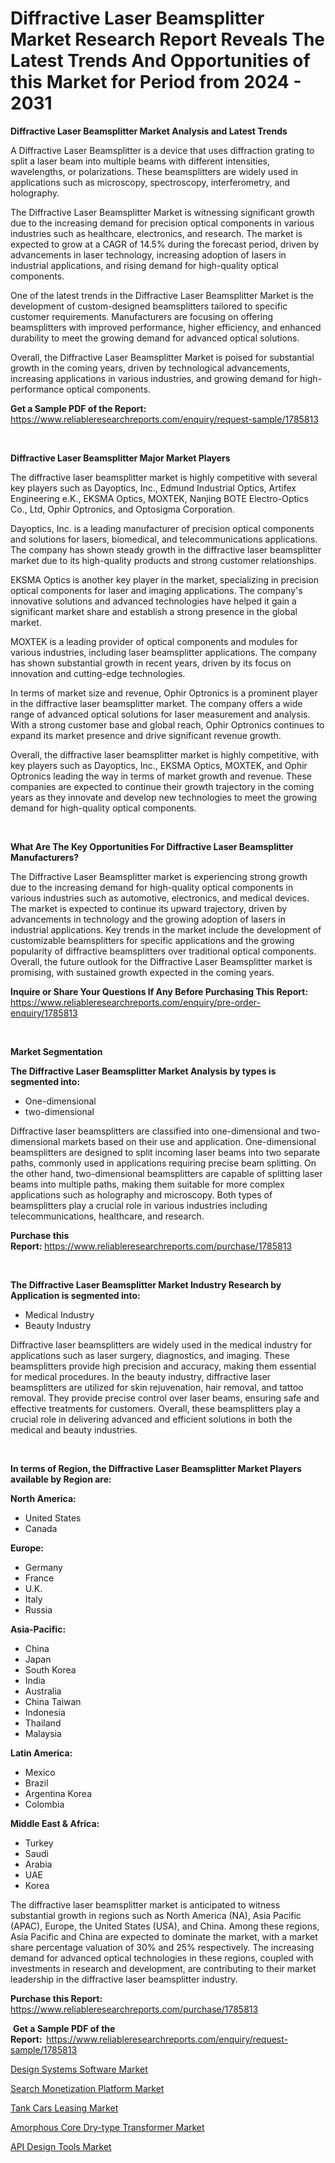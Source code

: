 <p><h1>Diffractive Laser Beamsplitter Market Research Report Reveals The Latest Trends And Opportunities of this Market for Period from 2024 - 2031</h1></p><p><strong>Diffractive Laser Beamsplitter Market Analysis and Latest Trends</strong></p>
<p><p>A Diffractive Laser Beamsplitter is a device that uses diffraction grating to split a laser beam into multiple beams with different intensities, wavelengths, or polarizations. These beamsplitters are widely used in applications such as microscopy, spectroscopy, interferometry, and holography.</p><p>The Diffractive Laser Beamsplitter Market is witnessing significant growth due to the increasing demand for precision optical components in various industries such as healthcare, electronics, and research. The market is expected to grow at a CAGR of 14.5% during the forecast period, driven by advancements in laser technology, increasing adoption of lasers in industrial applications, and rising demand for high-quality optical components.</p><p>One of the latest trends in the Diffractive Laser Beamsplitter Market is the development of custom-designed beamsplitters tailored to specific customer requirements. Manufacturers are focusing on offering beamsplitters with improved performance, higher efficiency, and enhanced durability to meet the growing demand for advanced optical solutions.</p><p>Overall, the Diffractive Laser Beamsplitter Market is poised for substantial growth in the coming years, driven by technological advancements, increasing applications in various industries, and growing demand for high-performance optical components.</p></p>
<p><strong>Get a Sample PDF of the Report:&nbsp;</strong> <a href="https://www.reliableresearchreports.com/enquiry/request-sample/1785813">https://www.reliableresearchreports.com/enquiry/request-sample/1785813</a></p>
<p>&nbsp;</p>
<p><strong>Diffractive Laser Beamsplitter Major Market Players</strong></p>
<p><p>The diffractive laser beamsplitter market is highly competitive with several key players such as Dayoptics, Inc., Edmund Industrial Optics, Artifex Engineering e.K., EKSMA Optics, MOXTEK, Nanjing BOTE Electro-Optics Co., Ltd, Ophir Optronics, and Optosigma Corporation.</p><p>Dayoptics, Inc. is a leading manufacturer of precision optical components and solutions for lasers, biomedical, and telecommunications applications. The company has shown steady growth in the diffractive laser beamsplitter market due to its high-quality products and strong customer relationships.</p><p>EKSMA Optics is another key player in the market, specializing in precision optical components for laser and imaging applications. The company's innovative solutions and advanced technologies have helped it gain a significant market share and establish a strong presence in the global market.</p><p>MOXTEK is a leading provider of optical components and modules for various industries, including laser beamsplitter applications. The company has shown substantial growth in recent years, driven by its focus on innovation and cutting-edge technologies.</p><p>In terms of market size and revenue, Ophir Optronics is a prominent player in the diffractive laser beamsplitter market. The company offers a wide range of advanced optical solutions for laser measurement and analysis. With a strong customer base and global reach, Ophir Optronics continues to expand its market presence and drive significant revenue growth.</p><p>Overall, the diffractive laser beamsplitter market is highly competitive, with key players such as Dayoptics, Inc., EKSMA Optics, MOXTEK, and Ophir Optronics leading the way in terms of market growth and revenue. These companies are expected to continue their growth trajectory in the coming years as they innovate and develop new technologies to meet the growing demand for high-quality optical components.</p></p>
<p>&nbsp;</p>
<p><strong>What Are The Key Opportunities For Diffractive Laser Beamsplitter Manufacturers?</strong></p>
<p><p>The Diffractive Laser Beamsplitter market is experiencing strong growth due to the increasing demand for high-quality optical components in various industries such as automotive, electronics, and medical devices. The market is expected to continue its upward trajectory, driven by advancements in technology and the growing adoption of lasers in industrial applications. Key trends in the market include the development of customizable beamsplitters for specific applications and the growing popularity of diffractive beamsplitters over traditional optical components. Overall, the future outlook for the Diffractive Laser Beamsplitter market is promising, with sustained growth expected in the coming years.</p></p>
<p><strong>Inquire or Share Your Questions If Any Before Purchasing This Report:</strong> <a href="https://www.reliableresearchreports.com/enquiry/pre-order-enquiry/1785813">https://www.reliableresearchreports.com/enquiry/pre-order-enquiry/1785813</a></p>
<p>&nbsp;</p>
<p><strong>Market Segmentation</strong></p>
<p><strong>The Diffractive Laser Beamsplitter Market Analysis by types is segmented into:</strong></p>
<p><ul><li>One-dimensional</li><li>two-dimensional</li></ul></p>
<p><p>Diffractive laser beamsplitters are classified into one-dimensional and two-dimensional markets based on their use and application. One-dimensional beamsplitters are designed to split incoming laser beams into two separate paths, commonly used in applications requiring precise beam splitting. On the other hand, two-dimensional beamsplitters are capable of splitting laser beams into multiple paths, making them suitable for more complex applications such as holography and microscopy. Both types of beamsplitters play a crucial role in various industries including telecommunications, healthcare, and research.</p></p>
<p><strong>Purchase this Report:&nbsp;</strong><a href="https://www.reliableresearchreports.com/purchase/1785813">https://www.reliableresearchreports.com/purchase/1785813</a></p>
<p>&nbsp;</p>
<p><strong>The Diffractive Laser Beamsplitter Market Industry Research by Application is segmented into:</strong></p>
<p><ul><li>Medical Industry</li><li>Beauty Industry</li></ul></p>
<p><p>Diffractive laser beamsplitters are widely used in the medical industry for applications such as laser surgery, diagnostics, and imaging. These beamsplitters provide high precision and accuracy, making them essential for medical procedures. In the beauty industry, diffractive laser beamsplitters are utilized for skin rejuvenation, hair removal, and tattoo removal. They provide precise control over laser beams, ensuring safe and effective treatments for customers. Overall, these beamsplitters play a crucial role in delivering advanced and efficient solutions in both the medical and beauty industries.</p></p>
<p>&nbsp;</p>
<p><strong>In terms of Region, the Diffractive Laser Beamsplitter Market Players available by Region are:</strong></p>
<p>
    <p> <strong> North America: </strong>
        <ul>
            <li>United States</li>
            <li>Canada</li>
        </ul>
        </p> 
    <p> <strong> Europe: </strong>
        <ul>
            <li>Germany</li>
            <li>France</li>
            <li>U.K.</li>
            <li>Italy</li>
            <li>Russia</li>
        </ul>
        </p> 
    <p> <strong> Asia-Pacific: </strong>
        <ul>
            <li>China</li>
            <li>Japan</li>
            <li>South Korea</li>
            <li>India</li>
            <li>Australia</li>
            <li>China Taiwan</li>
            <li>Indonesia</li>
            <li>Thailand</li>
            <li>Malaysia</li>
        </ul>
        </p> 
    <p> <strong> Latin America: </strong>
        <ul>
            <li>Mexico</li>
            <li>Brazil</li>
            <li>Argentina Korea</li>
            <li>Colombia</li>
        </ul>
        </p> 
    <p> <strong> Middle East & Africa: </strong>
        <ul>
            <li>Turkey</li>
            <li>Saudi</li>
            <li>Arabia</li>
            <li>UAE</li>
            <li>Korea</li>
        </ul>
    </p>
    </p>
<p><p>The diffractive laser beamsplitter market is anticipated to witness substantial growth in regions such as North America (NA), Asia Pacific (APAC), Europe, the United States (USA), and China. Among these regions, Asia Pacific and China are expected to dominate the market, with a market share percentage valuation of 30% and 25% respectively. The increasing demand for advanced optical technologies in these regions, coupled with investments in research and development, are contributing to their market leadership in the diffractive laser beamsplitter industry.</p></p>
<p><strong>Purchase this Report: </strong><a href="https://www.reliableresearchreports.com/purchase/1785813">https://www.reliableresearchreports.com/purchase/1785813</a></p>
<p>&nbsp;<strong>Get a Sample PDF of the Report:&nbsp;&nbsp;</strong><a href="https://www.reliableresearchreports.com/enquiry/request-sample/1785813">https://www.reliableresearchreports.com/enquiry/request-sample/1785813</a></p>
<p><strong></strong></p>
<p><p><a href="https://medium.com/@dolorestoy4545/design-systems-software-market-outlook-industry-overview-and-forecast-2024-to-2031-dde949a3efc7">Design Systems Software Market</a></p><p><a href="https://medium.com/@dolorestoy4545/search-monetization-platform-nbsp-market-focuses-on-market-share-size-and-projected-forecast-till-ff4c18c01732">Search Monetization Platform Market</a></p><p><a href="https://issuu.com/reportprime-2/docs/tank-cars-leasing-market-size-2030.pptx">Tank Cars Leasing Market</a></p><p><a href="https://issuu.com/reportprime-2/docs/amorphous-core-dry-type-transformer-market-size-20">Amorphous Core Dry-type Transformer Market</a></p><p><a href="https://medium.com/@dolorestoy4545/api-design-tools-market-analysis-its-cagr-market-segmentation-and-global-industry-overview-e2b9ee30eb8e">API Design Tools Market</a></p></p>
